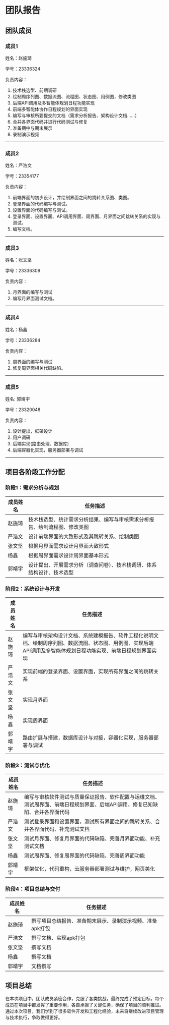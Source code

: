 
# 团队报告


## 团队成员

### 成员1

姓名：赵施琦

学号：23336324

负责内容：

1. 技术栈选型、前期调研
2. 绘制周序列图、数据流图、流程图、状态图、用例图，修改类图
3. 后端API调用及多智能体规划日程功能实现
4. 前端多智能体协作日程规划的界面实现
5. 编写与审核所要提交的文档（需求分析报告、架构设计文档……）
6. 合并各界面代码并进行代码测试与修复
7. 准备期中与期末展示
8. 录制演示视频

---

### 成员2
姓名：严浩文

学号：23354177

负责内容：

1. 前端界面的初步设计，并绘制界面之间的跳转关系图、类图。
2. 登录界面的代码编写与测试。
3. 设置界面的代码编写与测试。
4. 登录界面、设置界面、API调用界面、周界面、月界面之间跳转关系的实现与测试。
5. 编写文档。

---

### 成员3
姓名：张文坚

学号：23336309

负责内容：
1. 月界面的编写与测试
2. 编写月界面测试文档。



---

### 成员4
姓名：杨鑫

学号：23336284

负责内容：
1. 周界面的编写与测试
2. 修复周界面相关代码缺陷。


---

### 成员5
姓名: 郭靖宇

学号：23320048

负责内容： 
1. 设计提出，框架设计
2. 用户调研
3. 后端实现(路由处理、数据库)
4. 后端容器化实现，服务器部署与调试
---

## 项目各阶段工作分配

### 阶段1：需求分析与规划

| 成员姓名 | 任务描述 |
|----------|----------|
| 赵施琦    | 技术栈选型、统计需求分析结果、编写与审核需求分析报告、绘制流程图、修改类图 |
| 严浩文 | 设计前端界面的大致形式及其跳转关系、绘制类图 |
| 张文坚   | 根据月界面需求设计月界面大致形式 |
| 杨鑫    | 根据周界面需求设计周界面基本形式 |
| 郭靖宇     | 设计提出、开展需求分析（调查问卷）、技术栈调研、体系结构设计、技术选型|

### 阶段2：系统设计与开发

| 成员姓名 | 任务描述 |
|----------|----------|
| 赵施琦    | 编写与审核架构设计文档、系统建模报告、软件工程化说明文档、绘制周序列图、数据流图、状态图、用例图、实现后端API调用及多智能体规划日程功能实现、前端日程规划界面实现 |
| 严浩文 | 实现前端的登录界面、设置界面，实现所有界面之间的跳转关系 |
| 张文坚 | 实现月界面 |
| 杨鑫   | 实现周界面 |
| 郭靖宇    | 路由扩展与搭建，数据库设计与对接，容器化实现，服务器部署与调试 |

### 阶段3：测试与优化

| 成员姓名 | 任务描述 |
|----------|----------|
| 赵施琦    | 编写与审核软件测试与质量保证报告、软件配置与运维文档、测试周界面、前端日程规划界面、后端API调用、修复已知缺陷、合并各界面代码 |
| 严浩文 | 测试登录界面和设置界面，测试所有界面之间的跳转关系、合并各界面代码、补充测试文档 |
| 张文坚 | 测试月界面、修复月界面的代码缺陷、完善月界面功能、补充测试文档 |
| 杨鑫   | 测试周界面、修复周界面的代码缺陷、完善周界面功能 |
| 郭靖宇    | 框架优化，代码重构，云服务器部署测试与维护，网页美化 |   

### 阶段4：项目总结与交付

| 成员姓名 | 任务描述 |
|----------|----------|
| 赵施琦    | 撰写项目总结报告、准备期末展示、录制演示视频、准备apk打包 |
| 严浩文 | 撰写文档、实现apk打包 |
| 张文坚 | 撰写文档 |
| 杨鑫   | 撰写文档 |
| 郭靖宇    | 文档撰写 |


## 项目总结
在本次项目中，团队成员紧密合作，克服了各类挑战，最终完成了预定目标。每个成员在项目中都发挥了重要作用，各自承担了关键任务，确保了项目的顺利推进。通过本次项目，我们学到了很多软件开发和工程化经验，未来将继续改进项目管理与技术执行，争取做得更好。
